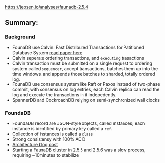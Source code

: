 https://jepsen.io/analyses/faunadb-2.5.4

## Summary:
### Background
- FounaDB use Calvin: Fast Distributed Transactions for Patitioned Database System [read paper here](http://cs.yale.edu/homes/thomson/publications/calvin-sigmod12.pdf)
- Calvin seperate ordering transactions, and `executing` trasactions
- Calvin transaction must be submitted on a single request to ordering system called `sequencer`, accept transactions, batches them up into the time windows, and appends those batches to sharded, totally ordered log. 
- FounaDB use consensus system like Raft or Paxos instead of two-phase commit, with consensus on log entries, each Calvin replica can read the log and execute the transactions in it indepedently.
- SpannerDB and CockroachDB relying on semi-synchronized wall clocks


### FoundaDB
- FoundaDB record are JSON-style objects, called instances; each instance is identified by primary key called a `ref`.
- Collection of instances is called a `class`
- Strong consistensy with 100% ACID
- [Architecture blog post](https://fauna.com/blog/acid-transactions-in-a-globally-distributed-database)
- Starting a FaunaDB cluster in 2.5.5 and 2.5.6 was a slow process, requiring ~10minutes to stabilize

